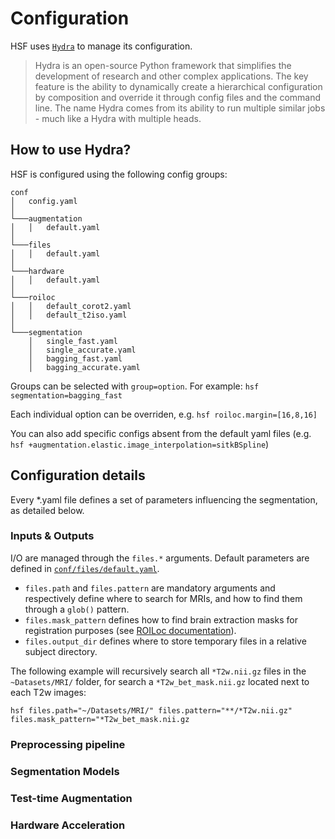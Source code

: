 # Configuration

HSF uses [`Hydra`](https://hydra.cc) to manage its configuration.

> Hydra is an open-source Python framework that simplifies the development of research and other complex applications. The key feature is the ability to dynamically create a hierarchical configuration by composition and override it through config files and the command line. The name Hydra comes from its ability to run multiple similar jobs - much like a Hydra with multiple heads.


## How to use Hydra?

HSF is configured using the following config groups:

```
conf
│   config.yaml   
│
└───augmentation
│   │   default.yaml
│   
└───files
│   │   default.yaml
│
└───hardware
│   │   default.yaml
│
└───roiloc
│   │   default_corot2.yaml
│   │   default_t2iso.yaml
│
└───segmentation
    │   single_fast.yaml
    │   single_accurate.yaml
    │   bagging_fast.yaml
    │   bagging_accurate.yaml
```

Groups can be selected with `group=option`. For example: `hsf segmentation=bagging_fast`

Each individual option can be overriden, e.g. `hsf roiloc.margin=[16,8,16]`

You can also add specific configs absent from the default yaml files (e.g. `hsf +augmentation.elastic.image_interpolation=sitkBSpline`)


## Configuration details

Every *.yaml file defines a set of parameters influencing the segmentation, as detailed below.


### Inputs & Outputs

I/O are managed through the `files.*` arguments. Default parameters are defined in [`conf/files/default.yaml`](https://github.com/clementpoiret/HSF/blob/master/hsf/conf/files/default.yaml).

- `files.path` and `files.pattern` are mandatory arguments and respectively define where to search for MRIs, and how to find them through a `glob()` pattern.
- `files.mask_pattern` defines how to find brain extraction masks for registration purposes (see [ROILoc documentation](user-guide/roiloc.md)).
- `files.output_dir` defines where to store temporary files in a relative subject directory.

The following example will recursively search all `*T2w.nii.gz` files in the `~Datasets/MRI/` folder, for search a `*T2w_bet_mask.nii.gz` located next to each T2w images:

`hsf files.path="~/Datasets/MRI/" files.pattern="**/*T2w.nii.gz" files.mask_pattern="*T2w_bet_mask.nii.gz`


### Preprocessing pipeline

### Segmentation Models

### Test-time Augmentation

### Hardware Acceleration
